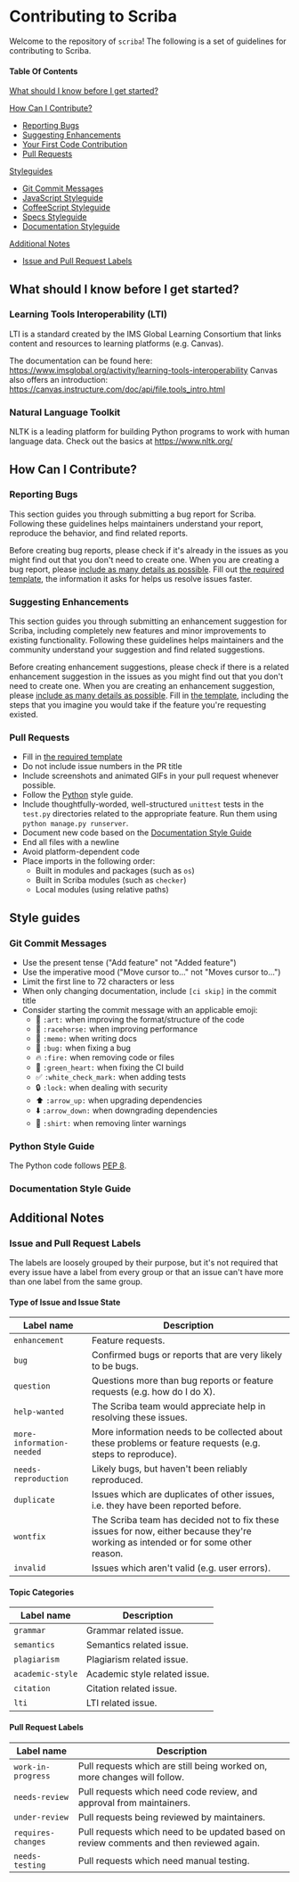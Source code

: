 # Contributing to Scriba

Welcome to the repository of `scriba`! The following is a set of guidelines for contributing to Scriba.

#### Table Of Contents

[What should I know before I get started?](#what-should-i-know-before-i-get-started)

[How Can I Contribute?](#how-can-i-contribute)
  * [Reporting Bugs](#reporting-bugs)
  * [Suggesting Enhancements](#suggesting-enhancements)
  * [Your First Code Contribution](#your-first-code-contribution)
  * [Pull Requests](#pull-requests)

[Styleguides](#styleguides)
  * [Git Commit Messages](#git-commit-messages)
  * [JavaScript Styleguide](#javascript-styleguide)
  * [CoffeeScript Styleguide](#coffeescript-styleguide)
  * [Specs Styleguide](#specs-styleguide)
  * [Documentation Styleguide](#documentation-styleguide)

[Additional Notes](#additional-notes)
  * [Issue and Pull Request Labels](#issue-and-pull-request-labels)

## What should I know before I get started?

### Learning Tools Interoperability (LTI)

LTI is a standard created by the IMS Global Learning Consortium that links content and resources to learning platforms (e.g. Canvas).

The documentation can be found here: https://www.imsglobal.org/activity/learning-tools-interoperability
Canvas also offers an introduction: https://canvas.instructure.com/doc/api/file.tools_intro.html

### Natural Language Toolkit

NLTK is a leading platform for building Python programs to work with human language data.
Check out the basics at https://www.nltk.org/

## How Can I Contribute?

### Reporting Bugs

This section guides you through submitting a bug report for Scriba. Following these guidelines helps maintainers understand your report, reproduce the behavior, and find related reports.

Before creating bug reports, please check if it's already in the issues as you might find out that you don't need to create one. When you are creating a bug report, please [include as many details as possible](#how-do-i-submit-a-good-bug-report). Fill out [the required template](ISSUE_TEMPLATE.md), the information it asks for helps us resolve issues faster.

### Suggesting Enhancements

This section guides you through submitting an enhancement suggestion for Scriba, including completely new features and minor improvements to existing functionality. Following these guidelines helps maintainers and the community understand your suggestion and find related suggestions.

Before creating enhancement suggestions, please check if there is a related enhancement suggestion in the issues as you might find out that you don't need to create one. When you are creating an enhancement suggestion, please [include as many details as possible](#how-do-i-submit-a-good-enhancement-suggestion). Fill in [the template](ISSUE_TEMPLATE.md), including the steps that you imagine you would take if the feature you're requesting existed.

### Pull Requests

* Fill in [the required template](PULL_REQUEST_TEMPLATE.md)
* Do not include issue numbers in the PR title
* Include screenshots and animated GIFs in your pull request whenever possible.
* Follow the [Python](#python-style-guide) style guide.
* Include thoughtfully-worded, well-structured `unittest` tests in the `test.py` directories related to the appropriate feature. Run them using `python manage.py runserver`.
* Document new code based on the [Documentation Style Guide](#documentation-style-guide)
* End all files with a newline
* Avoid platform-dependent code
* Place imports in the following order:
    * Built in modules and packages (such as `os`)
    * Built in Scriba modules (such as `checker`)
    * Local modules (using relative paths)

## Style guides

### Git Commit Messages

* Use the present tense ("Add feature" not "Added feature")
* Use the imperative mood ("Move cursor to..." not "Moves cursor to...")
* Limit the first line to 72 characters or less
* When only changing documentation, include `[ci skip]` in the commit title
* Consider starting the commit message with an applicable emoji:
    * :art: `:art:` when improving the format/structure of the code
    * :racehorse: `:racehorse:` when improving performance
    * :memo: `:memo:` when writing docs
    * :bug: `:bug:` when fixing a bug
    * :fire: `:fire:` when removing code or files
    * :green_heart: `:green_heart:` when fixing the CI build
    * :white_check_mark: `:white_check_mark:` when adding tests
    * :lock: `:lock:` when dealing with security
    * :arrow_up: `:arrow_up:` when upgrading dependencies
    * :arrow_down: `:arrow_down:` when downgrading dependencies
    * :shirt: `:shirt:` when removing linter warnings

### Python Style Guide

The Python code follows [PEP 8](https://www.python.org/dev/peps/pep-0008/).

### Documentation Style Guide

## Additional Notes

### Issue and Pull Request Labels

The labels are loosely grouped by their purpose, but it's not required that every issue have a label from every group or that an issue can't have more than one label from the same group.

#### Type of Issue and Issue State

| Label name | Description |
| --- | --- |
| `enhancement` | Feature requests. |
| `bug` | Confirmed bugs or reports that are very likely to be bugs. |
| `question` | Questions more than bug reports or feature requests (e.g. how do I do X). |
| `help-wanted` | The Scriba team would appreciate help in resolving these issues. |
| `more-information-needed` | More information needs to be collected about these problems or feature requests (e.g. steps to reproduce). |
| `needs-reproduction` | Likely bugs, but haven't been reliably reproduced. |
| `duplicate` | Issues which are duplicates of other issues, i.e. they have been reported before. |
| `wontfix` | The Scriba team has decided not to fix these issues for now, either because they're working as intended or for some other reason. |
| `invalid` | Issues which aren't valid (e.g. user errors). |

#### Topic Categories

| Label name | Description |
| --- | --- |
| `grammar` | Grammar related issue. |
| `semantics` | Semantics related issue. |
| `plagiarism` | Plagiarism related issue. |
| `academic-style` | Academic style related issue. |
| `citation` | Citation related issue. |
| `lti` | LTI related issue. |

#### Pull Request Labels

| Label name | Description |
| --- | --- |
| `work-in-progress` | Pull requests which are still being worked on, more changes will follow. |
| `needs-review` | Pull requests which need code review, and approval from maintainers. |
| `under-review` | Pull requests being reviewed by maintainers. |
| `requires-changes` | Pull requests which need to be updated based on review comments and then reviewed again. |
| `needs-testing` | Pull requests which need manual testing. |
